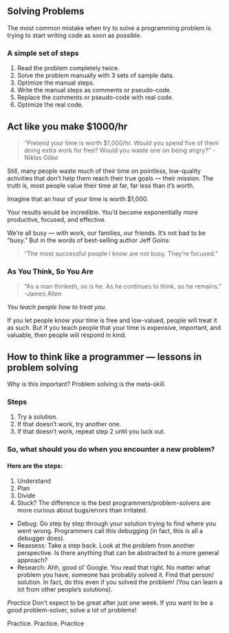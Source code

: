 ## Solving Problems
The most common mistake when try to solve a programming problem is trying to start writing code as soon as possible.

### A simple set of steps

1. Read the problem completely twice.
2. Solve the problem manually with 3 sets of sample data.
3. Optimize the manual steps.
4. Write the manual steps as comments or pseudo-code.
5. Replace the comments or pseudo-code with real code.
6. Optimize the real code.

## Act like you make $1000/hr
> “Pretend your time is worth $1,000/hr. Would you spend five of them doing extra work for free? Would you waste one on being angry?” -Niklas Göke

Still, many people waste much of their time on pointless, low-quality activities that don’t help them reach their true goals — their mission.
The truth is, most people value their time at far, far less than it’s worth.

Imagine that an hour of your time is worth $1,000.

Your results would be incredible. You’d become exponentially more productive, focused, and effective.


We’re all busy — with work, our families, our friends. It’s not bad to be “busy.” But in the words of best-selling author Jeff Goins:

> “The most successful people I know are not busy. They’re focused.”

### As You Think, So You Are

> “As a man thinketh, so is he. As he continues to think, so he remains.” -James Allen

*You teach people how to treat you.*

If you let people know your time is free and low-valued, people will treat it as such.
But if you teach people that your time is expensive, important, and valuable, then people will respond in kind.

## How to think like a programmer — lessons in problem solving
Why is this important?
Problem solving is the meta-skill.

### Steps
1. Try a solution.
2. If that doesn’t work, try another one.
3. If that doesn’t work, repeat step 2 until you luck out.

### So, what should you do when you encounter a new problem?

#### Here are the steps:
1. Understand
2. Plan
3. Divide
4. Stuck?
The difference is the best programmers/problem-solvers are more curious about bugs/errors than irritated.
* Debug: Go step by step through your solution trying to find where you went wrong. Programmers call this debugging (in fact, this is all a debugger does).
* Reassess: Take a step back. Look at the problem from another perspective. Is there anything that can be abstracted to a more general approach?
* Research: Ahh, good ol’ Google. You read that right. No matter what problem you have, someone has probably solved it. Find that person/ solution. In fact, do this even if you solved the problem! (You can learn a lot from other people’s solutions).

*Practice*
Don’t expect to be great after just one week. If you want to be a good problem-solver, solve a lot of problems!

Practice. Practice. Practice